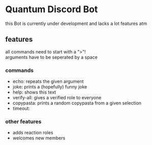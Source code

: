 # Quantum Discord Bot

this Bot is currently under development and lacks a lot features atm

## features

all commands need to start with a ">"!  
arguments have to be seperated by a space

### commands

- echo: repeats the given argument
- joke: prints a (hopefully) funny joke
- help: shows this text
- verify-all: gives a verified role to everyone
- copypasta: prints a random copypasta from a given selection
- timeout:

### other features

- adds reaction roles
- welcomes new members
